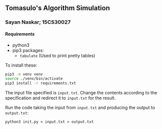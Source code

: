 ## Tomasulo's Algorithm Simulation

### Sayan Naskar; 15CS30027

#### Requirements
- python3
- pip3 packages:
  * `tabulate` (Used to print pretty tables)

To install these:

```sh
pip3 -m venv venv
source ./venv/bin/activate
pip3 install -r requirements.txt
```

The input file specified is `input.txt`. Change the contents according to the specification and redirect it to `input.txt` for the result.

Run the code taking the input from `input.txt` and producing the output to `output.txt`:

```
python3 init.py < input.txt > output.txt
```